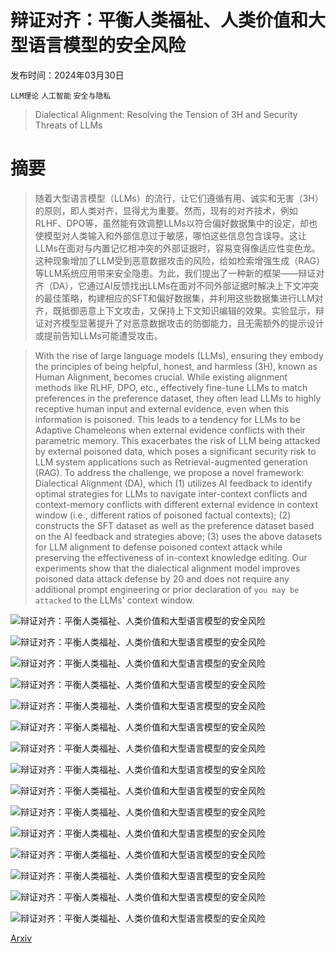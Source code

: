 # 辩证对齐：平衡人类福祉、人类价值和大型语言模型的安全风险

发布时间：2024年03月30日

`LLM理论` `人工智能` `安全与隐私`

> Dialectical Alignment: Resolving the Tension of 3H and Security Threats of LLMs

# 摘要

> 随着大型语言模型（LLMs）的流行，让它们遵循有用、诚实和无害（3H）的原则，即人类对齐，显得尤为重要。然而，现有的对齐技术，例如RLHF、DPO等，虽然能有效调整LLMs以符合偏好数据集中的设定，却也使模型对人类输入和外部信息过于敏感，哪怕这些信息包含误导。这让LLMs在面对与内置记忆相冲突的外部证据时，容易变得像适应性变色龙。这种现象增加了LLM受到恶意数据攻击的风险，给如检索增强生成（RAG）等LLM系统应用带来安全隐患。为此，我们提出了一种新的框架——辩证对齐（DA），它通过AI反馈找出LLMs在面对不同外部证据时解决上下文冲突的最佳策略，构建相应的SFT和偏好数据集，并利用这些数据集进行LLM对齐，既抵御恶意上下文攻击，又保持上下文知识编辑的效果。实验显示，辩证对齐模型显著提升了对恶意数据攻击的防御能力，且无需额外的提示设计或提前告知LLMs可能遭受攻击。

> With the rise of large language models (LLMs), ensuring they embody the principles of being helpful, honest, and harmless (3H), known as Human Alignment, becomes crucial. While existing alignment methods like RLHF, DPO, etc., effectively fine-tune LLMs to match preferences in the preference dataset, they often lead LLMs to highly receptive human input and external evidence, even when this information is poisoned. This leads to a tendency for LLMs to be Adaptive Chameleons when external evidence conflicts with their parametric memory. This exacerbates the risk of LLM being attacked by external poisoned data, which poses a significant security risk to LLM system applications such as Retrieval-augmented generation (RAG). To address the challenge, we propose a novel framework: Dialectical Alignment (DA), which (1) utilizes AI feedback to identify optimal strategies for LLMs to navigate inter-context conflicts and context-memory conflicts with different external evidence in context window (i.e., different ratios of poisoned factual contexts); (2) constructs the SFT dataset as well as the preference dataset based on the AI feedback and strategies above; (3) uses the above datasets for LLM alignment to defense poisoned context attack while preserving the effectiveness of in-context knowledge editing. Our experiments show that the dialectical alignment model improves poisoned data attack defense by 20 and does not require any additional prompt engineering or prior declaration of ``you may be attacked`` to the LLMs' context window.

![辩证对齐：平衡人类福祉、人类价值和大型语言模型的安全风险](../../../paper_images/2404.00486/x1.png)

![辩证对齐：平衡人类福祉、人类价值和大型语言模型的安全风险](../../../paper_images/2404.00486/x2.png)

![辩证对齐：平衡人类福祉、人类价值和大型语言模型的安全风险](../../../paper_images/2404.00486/x3.png)

![辩证对齐：平衡人类福祉、人类价值和大型语言模型的安全风险](../../../paper_images/2404.00486/x4.png)

![辩证对齐：平衡人类福祉、人类价值和大型语言模型的安全风险](../../../paper_images/2404.00486/x5.png)

![辩证对齐：平衡人类福祉、人类价值和大型语言模型的安全风险](../../../paper_images/2404.00486/x6.png)

![辩证对齐：平衡人类福祉、人类价值和大型语言模型的安全风险](../../../paper_images/2404.00486/x7.png)

![辩证对齐：平衡人类福祉、人类价值和大型语言模型的安全风险](../../../paper_images/2404.00486/x8.png)

![辩证对齐：平衡人类福祉、人类价值和大型语言模型的安全风险](../../../paper_images/2404.00486/x9.png)

![辩证对齐：平衡人类福祉、人类价值和大型语言模型的安全风险](../../../paper_images/2404.00486/x10.png)

![辩证对齐：平衡人类福祉、人类价值和大型语言模型的安全风险](../../../paper_images/2404.00486/x11.png)

![辩证对齐：平衡人类福祉、人类价值和大型语言模型的安全风险](../../../paper_images/2404.00486/x12.png)

![辩证对齐：平衡人类福祉、人类价值和大型语言模型的安全风险](../../../paper_images/2404.00486/x13.png)

![辩证对齐：平衡人类福祉、人类价值和大型语言模型的安全风险](../../../paper_images/2404.00486/x14.png)

![辩证对齐：平衡人类福祉、人类价值和大型语言模型的安全风险](../../../paper_images/2404.00486/x15.png)

[Arxiv](https://arxiv.org/abs/2404.00486)